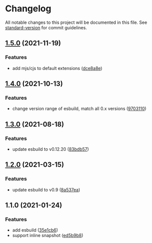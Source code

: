 # Changelog

All notable changes to this project will be documented in this file. See [standard-version](https://github.com/conventional-changelog/standard-version) for commit guidelines.

## [1.5.0](https://github.com/ambar/es-jest/compare/v1.4.1...v1.5.0) (2021-11-19)


### Features

* add mjs/cjs to default extensions ([dce8a8e](https://github.com/ambar/es-jest/commit/dce8a8e5460b881de67b2bdbe364a43da85f3f6c))

## [1.4.0](https://github.com/ambar/es-jest/compare/v1.3.0...v1.4.0) (2021-10-13)


### Features

* change version range of esbuild, match all 0.x versions ([9703110](https://github.com/ambar/es-jest/commit/9703110066736e97e16a3a42872ac55ba16613f8))

## [1.3.0](https://github.com/ambar/es-jest/compare/v1.1.0...v1.3.0) (2021-08-18)

### Features

- update esbuild to v0.12.20 ([83bdb57](https://github.com/ambar/es-jest/commit/83bdb57))

## [1.2.0](https://github.com/ambar/es-jest/compare/v1.1.0...v1.2.0) (2021-03-15)

### Features

- update esbuild to v0.9 ([8a537ea](https://github.com/ambar/es-jest/commit/8a537ea7c95a14110d310b4594e96f8277fb557c))

## 1.1.0 (2021-01-24)

### Features

- add esbuild ([35e1cb6](https://github.com/ambar/es-jest/commit/35e1cb659f1f8a5229f698b472d62e8d08c885bf))
- support inline snapshot ([ed5b9b8](https://github.com/ambar/es-jest/commit/ed5b9b86486f01e8d039ae75d991963621ea732c))
